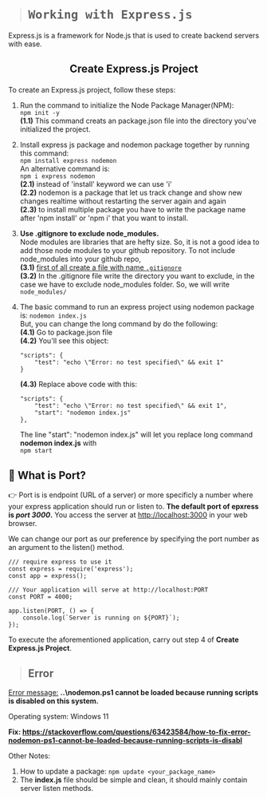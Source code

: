 > # ```Working with Express.js```

Express.js is a framework for Node.js that is used to create backend servers with ease.

## <p align="center"><b>Create Express.js Project</b></p>

To create an Express.js project, follow these steps:

1. Run the command to initialize the Node Package Manager(NPM):  
            ```npm init -y```  
    **(1.1)** This command creats an package.json file into the directory you've initialized the project.

2. Install express js package and nodemon package together by running this command:  
    ```npm install express nodemon```  
    An alternative command is:  
    ```npm i express nodemon```  
    **(2.1)** instead of 'install' keyword we can use 'i'  
    **(2.2)** nodemon is a package that let us track change and show new changes realtime without restarting the server again and again  
    **(2.3)** to install multiple package you have to write the package name after 'npm install' or 'npm i' that you want to install.

3. **Use .gitignore to exclude node_modules.**  
     Node modules are libraries that are hefty size. So, it is not a good idea to add those node modules to your github repository. To not include node_modules into your github repo,  
    **(3.1)** <ins>first of all create a file with name ```.gitignore```</ins>  
    **(3.2)** In the .gitignore file write the directory you want to exclude, in the case we have to exclude node_modules folder. So, we will write ```node_modules/```  
4. The basic command to run an express project using nodemon package is: ```nodemon index.js```  
But, you can change the long command by do the following:  
    **(4.1)** Go to package.json file  
    **(4.2)** You'll see this object:  

    ```
    "scripts": {
        "test": "echo \"Error: no test specified\" && exit 1"
    }
    ```

    **(4.3)** Replace above code with this:

    ```
    "scripts": {
        "test": "echo \"Error: no test specified\" && exit 1",
        "start": "nodemon index.js"
    },
    ```

    The line "start": "nodemon index.js" will let you replace long command **nodemon index.js** with  
    ```npm start```

## **🤔 What is Port?**

👉 Port is is endpoint (URL of a server) or more specificly a number where your express application should run or listen to. **The default port of epxress is ***port 3000***.** You access the server at <http://localhost:3000> in your web browser.

We can change our port as our preference by specifying the port number as an argument to the listen() method.

```
/// require express to use it
const express = require('express');
const app = express();

/// Your application will serve at http://localhost:PORT
const PORT = 4000;

app.listen(PORT, () => {
    console.log(`Server is running on ${PORT}`);
});
```

To execute the aforementioned application, carry out step 4 of **Create Express.js Project**.

> ## **Error**

<ins>Error message:</ins> **..\nodemon.ps1 cannot be loaded because running scripts is disabled on this system.**  

Operating system: Windows 11

**Fix: <https://stackoverflow.com/questions/63423584/how-to-fix-error-nodemon-ps1-cannot-be-loaded-because-running-scripts-is-disabl>**

Other Notes:

1. How to update a package: ```npm update <your_package_name>```
2. The **index.js** file should be simple and clean, it should mainly contain server listen methods.

